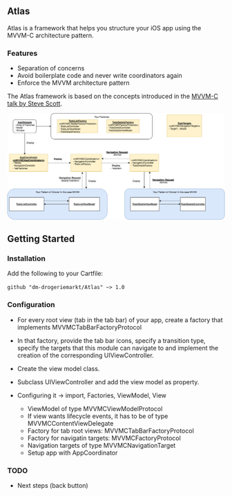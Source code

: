 ## Atlas
Atlas is a framework that helps you structure your iOS app using the MVVM-C architecture pattern.

### Features

* Separation of concerns
* Avoid boilerplate code and never write coordinators again
* Enforce the MVVM architecture pattern

The Atlas framework is based on the concepts introduced in the [MVVM-C talk by Steve Scott](https://www.youtube.com/watch?v=9VojuJpUuE8).

![Architecture used within a Todo app](Resources/architecture.png)

## Getting Started

### Installation

Add the following to your Cartfile:

```github "dm-drogeriemarkt/Atlas" ~> 1.0```

### Configuration

- For every root view (tab in the tab bar) of your app, create a factory that implements MVVMCTabBarFactoryProtocol
- In that factory, provide the tab bar icons, specify a transition type, specify the targets that this module can navigate to and implement the creation of the corresponding UIViewController.
- Create the view model class.
- Subclass UIViewController and add the view model as property.



- Configuring it -> import, Factories, ViewModel, View
  - ViewModel of type MVVMCViewModelProtocol
  - If view wants lifecycle events, it has to be of type MVVMCContentViewDelegate
  - Factory for tab root views: MVVMCTabBarFactoryProtocol
  - Factory for navigatin targets: MVVMCFactoryProtocol
  - Navigation targets of type MVVMCNavigationTarget
  - Setup app with AppCoordinator

### TODO

- Next steps (back button)